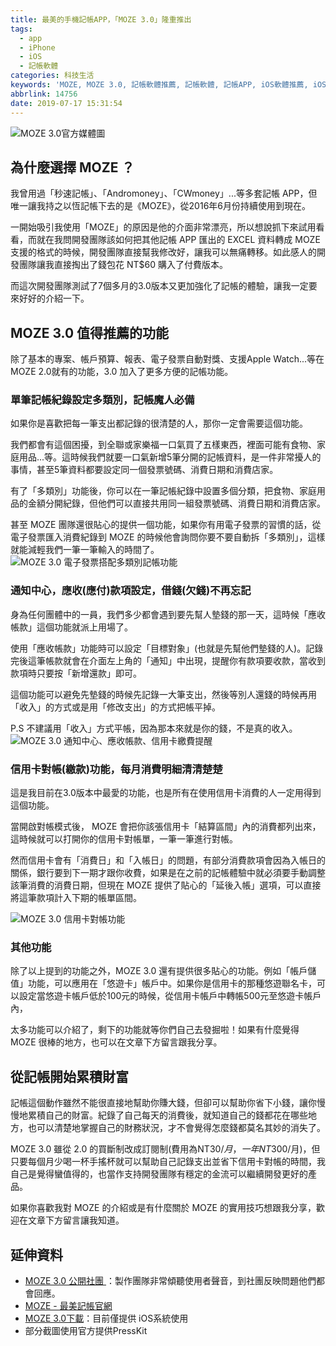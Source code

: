 ```yaml
---
title: 最美的手機記帳APP，「MOZE 3.0」隆重推出
tags:
  - app
  - iPhone
  - iOS
  - 記帳軟體
categories: 科技生活
keywords: 'MOZE, MOZE 3.0, 記帳軟體推薦, 記帳軟體, 記帳APP, iOS軟體推薦, iOS記帳APP'
abbrlink: 14756
date: 2019-07-17 15:31:54
---
```


![MOZE 3.0官方媒體圖](https://res.cloudinary.com/larrynote/image/upload/v1567305907/larrynotepost/images30_bwzjrk.jpg)

## 為什麼選擇 MOZE ？
我曾用過「秒速記帳」、「Andromoney」、「CWmoney」...等多套記帳 APP，但唯一讓我持之以恆記帳下去的是《MOZE》，從2016年6月份持續使用到現在。

一開始吸引我使用「MOZE」的原因是他的介面非常漂亮，所以想說抓下來試用看看，而就在我問開發團隊該如何把其他記帳 APP 匯出的 EXCEL 資料轉成 MOZE 支援的格式的時候，開發團隊直接幫我修改好，讓我可以無痛轉移。如此感人的開發團隊讓我直接掏出了錢包花 NT$60 購入了付費版本。

而這次開發團隊測試了7個多月的3.0版本又更加強化了記帳的體驗，讓我一定要來好好的介紹一下。

<!--more-->

## MOZE 3.0 值得推薦的功能
除了基本的專案、帳戶預算、報表、電子發票自動對獎、支援Apple Watch...等在MOZE 2.0就有的功能，3.0 加入了更多方便的記帳功能。

### 單筆記帳紀錄設定多類別，記帳魔人必備
如果你是喜歡把每一筆支出都記錄的很清楚的人，那你一定會需要這個功能。

我們都會有這個困擾，到全聯或家樂福一口氣買了五樣東西，裡面可能有食物、家庭用品...等。這時候我們就要一口氣新增5筆分開的記帳資料，是一件非常擾人的事情，甚至5筆資料都要設定同一個發票號碼、消費日期和消費店家。

有了「多類別」功能後，你可以在一筆記帳紀錄中設置多個分類，把食物、家庭用品的金額分開紀錄，但他們可以直接共用同一組發票號碼、消費日期和消費店家。

甚至 MOZE 團隊還很貼心的提供一個功能，如果你有用電子發票的習慣的話，從電子發票匯入消費紀錄到 MOZE 的時候他會詢問你要不要自動拆「多類別」，這樣就能減輕我們一筆一筆輸入的時間了。
![MOZE 3.0 電子發票搭配多類別記帳功能](https://res.cloudinary.com/larrynote/image/upload/v1567305906/larrynotepost/images31_kswpnt.jpg)

### 通知中心，應收(應付)款項設定，借錢(欠錢)不再忘記
身為任何團體中的一員，我們多少都會遇到要先幫人墊錢的那一天，這時候「應收帳款」這個功能就派上用場了。

使用「應收帳款」功能時可以設定「目標對象」(也就是先幫他們墊錢的人)。記錄完後這筆帳款就會在介面左上角的「通知」中出現，提醒你有款項要收款，當收到款項時只要按「新增還款」即可。

這個功能可以避免先墊錢的時候先記錄一大筆支出，然後等別人還錢的時候再用「收入」的方式或是用「修改支出」的方式把帳平掉。

P.S 不建議用「收入」方式平帳，因為那本來就是你的錢，不是真的收入。
![MOZE 3.0 通知中心、應收帳款、信用卡繳費提醒](https://res.cloudinary.com/larrynote/image/upload/v1567305906/larrynotepost/images32_uiorbp.jpg)

### 信用卡對帳(繳款)功能，每月消費明細清清楚楚
這是我目前在3.0版本中最愛的功能，也是所有在使用信用卡消費的人一定用得到這個功能。

當開啟對帳模式後， MOZE 會把你該張信用卡「結算區間」內的消費都列出來，這時候就可以打開你的信用卡對帳單，一筆一筆進行對帳。

然而信用卡會有「消費日」和「入帳日」的問題，有部分消費款項會因為入帳日的關係，銀行要到下一期才跟你收費，如果是在之前的記帳體驗中就必須要手動調整該筆消費的消費日期，但現在 MOZE 提供了貼心的「延後入帳」選項，可以直接將這筆款項計入下期的帳單區間。

![MOZE 3.0 信用卡對帳功能](https://res.cloudinary.com/larrynote/image/upload/v1567305906/larrynotepost/images33_qeanhp.jpg)

### 其他功能
除了以上提到的功能之外，MOZE 3.0 還有提供很多貼心的功能。例如「帳戶儲值」功能，可以應用在「悠遊卡」帳戶中。如果你是信用卡的那種悠遊聯名卡，可以設定當悠遊卡帳戶低於100元的時候，從信用卡帳戶中轉帳500元至悠遊卡帳戶內，

太多功能可以介紹了，剩下的功能就等你們自己去發掘啦！如果有什麼覺得 MOZE 很棒的地方，也可以在文章下方留言跟我分享。

## 從記帳開始累積財富
記帳這個動作雖然不能很直接地幫助你賺大錢，但卻可以幫助你省下小錢，讓你慢慢地累積自己的財富。紀錄了自己每天的消費後，就知道自己的錢都花在哪些地方，也可以清楚地掌握自己的財務狀況，才不會覺得怎麼錢都莫名其妙的消失了。

MOZE 3.0 雖從 2.0 的買斷制改成訂閱制(費用為NT$30/月，一年NT$300/月)，但只要每個月少喝一杯手搖杯就可以幫助自己記錄支出並省下信用卡對帳的時間，我自己是覺得蠻值得的，也當作支持開發團隊有穩定的金流可以繼續開發更好的產品。

如果你喜歡我對 MOZE 的介紹或是有什麼關於 MOZE 的實用技巧想跟我分享，歡迎在文章下方留言讓我知道。

## 延伸資料
* [MOZE 3.0 公開社團 ](https://www.facebook.com/groups/moze3/)：製作團隊非常傾聽使用者聲音，到社團反映問題他們都會回應。
* [MOZE - 最美記帳官網](https://moze.app/)
* [MOZE 3.0下載](https://apps.apple.com/tw/app/moze-3-0/id1460011387)：目前僅提供 iOS系統使用
* 部分截圖使用官方提供PressKit